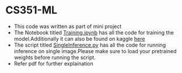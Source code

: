 # CS351-ML
- This code was written as part of mini project
- The Notebook titled [Training.ipynb](Training.ipynb) has all the code for training the model.Additionally it can also be found on kaggle [here](https://www.kaggle.com/darthroco31415/cs-minor-shreyasbhat?scriptVersionId=78558179)
- The script titled [SingleInference.py](SingleInference.py) has all the code for running inference on single image.Please make sure to load your pretrained weights before running the script.
- Refer pdf for further explaination 
